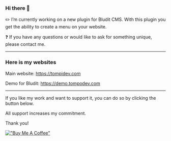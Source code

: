 ### Hi there 👋

✏️ I’m currently working on a new plugin for Bludit CMS. With this plugin you get the ability to create a menu on your website.

❓ If you have any questions or would like to ask for something unique, please contact me.

---

### Here is my websites

Main website: https://tompidev.com

Demo for Bludit: https://demo.tompodev.com

---
If you like my work and want to support it, you can do so by clicking the button below.

All support increases my commitment.

Thank you!

[!["Buy Me A Coffee"](https://www.buymeacoffee.com/assets/img/custom_images/orange_img.png)](https://www.buymeacoffee.com/tompidev)

<!--
**tompidev/tompidev** is a ✨ _special_ ✨ repository because its `README.md` (this file) appears on your GitHub profile.

Here are some ideas to get you started:

- 🌱 I’m currently learning ...
- 👯 I’m looking to collaborate on ...
- 🤔 I’m looking for help with ...
- 💬 Ask me about ...
- 📫 How to reach me: ...
- 😄 Pronouns: ...
- ⚡ Fun fact: ...
-->
